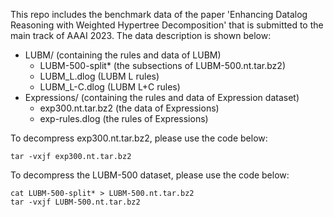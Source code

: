 This repo includes the benchmark data of the paper 'Enhancing Datalog Reasoning with Weighted Hypertree Decomposition' that is submitted to the main track of AAAI 2023.
The data description is shown below:
* LUBM/ (containing the rules and data of LUBM)
  * LUBM-500-split* (the subsections of LUBM-500.nt.tar.bz2)
  * LUBM_L.dlog (LUBM L rules)
  * LUBM_L-C.dlog (LUBM L+C rules)
* Expressions/ (containing the rules and data of Expression dataset)
  * exp300.nt.tar.bz2 (the data of Expressions)
  * exp-rules.dlog (the rules of Expressions)

To decompress exp300.nt.tar.bz2, please use the code below:
```
tar -vxjf exp300.nt.tar.bz2
```

To decompress the LUBM-500 dataset, please use the code below:
```
cat LUBM-500-split* > LUBM-500.nt.tar.bz2
tar -vxjf LUBM-500.nt.tar.bz2
```
